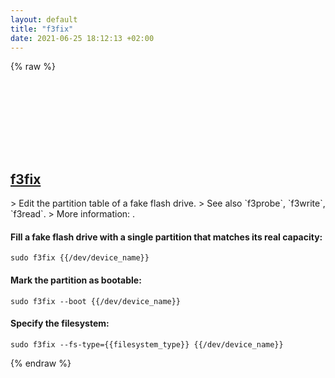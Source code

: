 ```yaml
---
layout: default
title: "f3fix"
date: 2021-06-25 18:12:13 +02:00
---
```

{% raw %}
<h2 id="f3fix">
  <a href="/en/common/f3fix.html">f3fix</a> <a href="#f3fix"><svg class="icon">
    <use href="/assets/images/unicode_sprite.svg#link" />
  </svg></a>
</h2>
> Edit the partition table of a fake flash drive.
> See also `f3probe`, `f3write`, `f3read`.
> More information: <http://oss.digirati.com.br/f3/>.

#### Fill a fake flash drive with a single partition that matches its real capacity:
```shell
sudo f3fix {{/dev/device_name}}
```
#### Mark the partition as bootable:
```shell
sudo f3fix --boot {{/dev/device_name}}
```
#### Specify the filesystem:
```shell
sudo f3fix --fs-type={{filesystem_type}} {{/dev/device_name}}
```
{% endraw %}